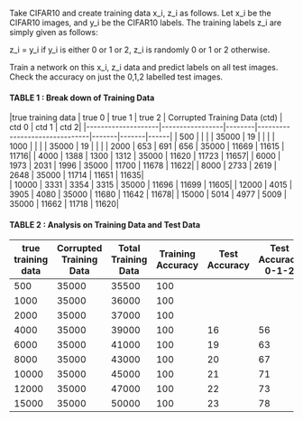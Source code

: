 
Take CIFAR10 and create training data x_i, z_i as follows. Let x_i be the CIFAR10 images, and y_i be the CIFAR10 labels. The training labels z_i are simply given as follows:

z_i = y_i if y_i is either 0 or 1 or 2, z_i is randomly 0 or 1 or 2 otherwise.

Train a network on this x_i, z_i data and predict labels on all test images. Check the accuracy on just the 0,1,2 labelled test images.

#### TABLE 1 : Break down of Training Data 

|true training data  | true 0 | true 1 | true 2 | Corrupted Training Data (ctd) | ctd 0 | ctd 1 | ctd 2| 
|--------------------|-----------------|--------|-------------------------------|-------|-------|------|
| 500                |        |   |   |                   35000  | 19     |        |   |
| 1000               |        |   |   |                 35000  | 19     |        | |
| 2000               | 653    | 691    | 656     | 35000                        | 11669 | 11615 | 11716|
| 4000               | 1388   | 1300   | 1312    | 35000                        | 11620 | 11723 | 11657| 
| 6000               | 1973   | 2031   | 1996    | 35000                        | 11700 | 11678 | 11622|
| 8000               | 2733   | 2619   | 2648    | 35000                        | 11714 | 11651 | 11635|  
| 10000              | 3331   | 3354   | 3315    | 35000                        | 11696 | 11699 | 11605|
| 12000              | 4015   | 3905   | 4080    | 35000                        | 11680 | 11642 | 11678|
| 15000              | 5014   | 4977   | 5009    | 35000                        | 11662 | 11718 | 11620|


#### TABLE 2 : Analysis on Training Data and Test Data

|true training data  | Corrupted Training Data | Total Training Data | Training Accuracy | Test Accuracy | Test Accuracy 0-1-2 | 
|--------------------| ----------------------- | ------------------- | ----------------- |---------------|---------------------|
| 500                | 35000                   | 35500               | 100               |               |   | 
| 1000               | 35000                   | 36000               | 100               |               |   | 
| 2000               | 35000                   | 37000               | 100               |               |   | 
| 4000               | 35000                   | 39000               | 100               | 16            | 56                  | 
| 6000               | 35000                   | 41000               | 100               | 19            | 63                  | 
| 8000               | 35000                   | 43000               | 100               | 20            | 67                  |
| 10000              | 35000                   | 45000               | 100               | 21            | 71                  |
| 12000              | 35000                   | 47000               | 100               | 22            | 73                  | 
| 15000              | 35000                   | 50000               | 100               | 23            | 78                  |
